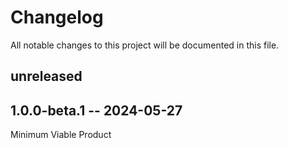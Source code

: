 # Changelog

All notable changes to this project will be documented in this file.

## unreleased

<!-- add unreleased items here -->

## 1.0.0-beta.1 -- 2024-05-27

Minimum Viable Product
